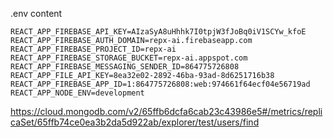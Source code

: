 .env content

```
REACT_APP_FIREBASE_API_KEY=AIzaSyA8uHhhk7I0tpjW3fJoBq0iV1SCYw_kfoE
REACT_APP_FIREBASE_AUTH_DOMAIN=repx-ai.firebaseapp.com
REACT_APP_FIREBASE_PROJECT_ID=repx-ai
REACT_APP_FIREBASE_STORAGE_BUCKET=repx-ai.appspot.com
REACT_APP_FIREBASE_MESSAGING_SENDER_ID=864775726808
REACT_APP_FILE_API_KEY=8ea32e02-2892-46ba-93ad-8d6251716b38
REACT_APP_FIREBASE_APP_ID=1:864775726808:web:974661f64ecf04e56719ad
REACT_APP_NODE_ENV=development
```


https://cloud.mongodb.com/v2/65ffb6dcfa6cab23c43986e5#/metrics/replicaSet/65ffb74ce0ea3b2da5d922ab/explorer/test/users/find
